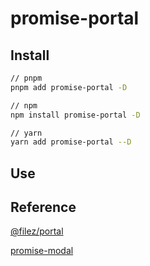 # promise-portal

## Install

```bash
// pnpm
pnpm add promise-portal -D

// npm
npm install promise-portal -D

// yarn
yarn add promise-portal --D
```

## Use

## Reference

[@filez/portal](https://github.com/lenovo-filez/portal)

[promise-modal](https://github.com/liruifengv/promise-modal)
